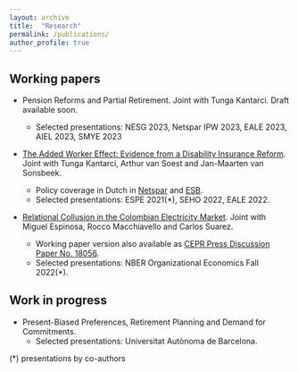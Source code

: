 ```yaml
---
layout: archive
title:  "Research"
permalink: /publications/
author_profile: true
---
```


Working papers
----
* Pension Reforms and Partial Retirement. Joint with Tunga Kantarci. Draft available soon.
  * Selected presentations: NESG 2023, Netspar IPW 2023, EALE 2023, AIEL 2023, SMYE 2023
   
* [The Added Worker Effect: Evidence from a Disability Insurance Reform](/files/Bernasconietal_AWE_2022.pdf). Joint with Tunga Kantarci, Arthur van Soest and Jan-Maarten van Sonsbeek.
  * Policy coverage in Dutch in [Netspar](https://www.netspar.nl/nieuws/hoe-reageren-partners-op-het-wegvallen-van-de-wia-uitkering/) and [ESB](https://esb.nu/partners-van-langdurig-zieken-zijn-meer-gaan-werken-door-invoering-wia/).
  * Selected presentations: ESPE 2021(*), SEHO 2022, EALE 2022.

* [Relational Collusion in the Colombian Electricity Market](/files/Bernasconi_et_al_Relational_Collusion_April_2023.pdf). Joint with Miguel Espinosa, Rocco Macchiavello and Carlos Suarez.
  * Working paper version also available as [CEPR Press Discussion Paper No. 18056](https://cepr.org/publications/dp18056).
  * Selected presentations: NBER Organizational Economics Fall 2022(*).

Work in progress
----
* Present-Biased Preferences, Retirement Planning and Demand for Commitments.
  * Selected presentations: Universitat Autònoma de Barcelona.


(*) presentations by co-authors
